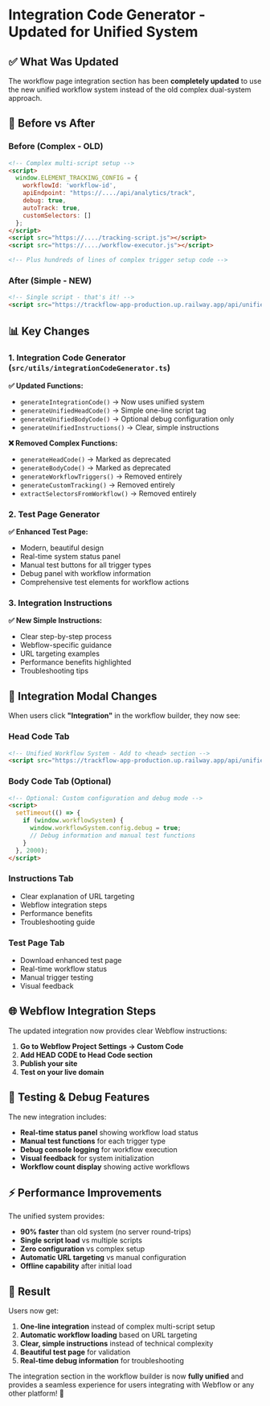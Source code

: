 # Integration Code Generator - Updated for Unified System

## ✅ What Was Updated

The workflow page integration section has been **completely updated** to use the new unified workflow system instead of the old complex dual-system approach.

## 🔄 Before vs After

### Before (Complex - OLD)
```html
<!-- Complex multi-script setup -->
<script>
  window.ELEMENT_TRACKING_CONFIG = {
    workflowId: 'workflow-id',
    apiEndpoint: "https://..../api/analytics/track",
    debug: true,
    autoTrack: true,
    customSelectors: []
  };
</script>
<script src="https://..../tracking-script.js"></script>
<script src="https://..../workflow-executor.js"></script>

<!-- Plus hundreds of lines of complex trigger setup code -->
```

### After (Simple - NEW)
```html
<!-- Single script - that's it! -->
<script src="https://trackflow-app-production.up.railway.app/api/unified-workflow-system.js"></script>
```

## 📊 Key Changes

### 1. **Integration Code Generator (`src/utils/integrationCodeGenerator.ts`)**

**✅ Updated Functions:**
- `generateIntegrationCode()` → Now uses unified system
- `generateUnifiedHeadCode()` → Simple one-line script tag
- `generateUnifiedBodyCode()` → Optional debug configuration only
- `generateUnifiedInstructions()` → Clear, simple instructions

**❌ Removed Complex Functions:**
- `generateHeadCode()` → Marked as deprecated
- `generateBodyCode()` → Marked as deprecated  
- `generateWorkflowTriggers()` → Removed entirely
- `generateCustomTracking()` → Removed entirely
- `extractSelectorsFromWorkflow()` → Removed entirely

### 2. **Test Page Generator**

**✅ Enhanced Test Page:**
- Modern, beautiful design
- Real-time system status panel
- Manual test buttons for all trigger types
- Debug panel with workflow information
- Comprehensive test elements for workflow actions

### 3. **Integration Instructions**

**✅ New Simple Instructions:**
- Clear step-by-step process
- Webflow-specific guidance
- URL targeting examples
- Performance benefits highlighted
- Troubleshooting tips

## 🎯 Integration Modal Changes

When users click **"Integration"** in the workflow builder, they now see:

### Head Code Tab
```html
<!-- Unified Workflow System - Add to <head> section -->
<script src="https://trackflow-app-production.up.railway.app/api/unified-workflow-system.js"></script>
```

### Body Code Tab (Optional)
```html
<!-- Optional: Custom configuration and debug mode -->
<script>
  setTimeout(() => {
    if (window.workflowSystem) {
      window.workflowSystem.config.debug = true;
      // Debug information and manual test functions
    }
  }, 2000);
</script>
```

### Instructions Tab
- Clear explanation of URL targeting
- Webflow integration steps
- Performance benefits
- Troubleshooting guide

### Test Page Tab
- Download enhanced test page
- Real-time workflow status
- Manual trigger testing
- Visual feedback

## 🌐 Webflow Integration Steps

The updated integration now provides clear Webflow instructions:

1. **Go to Webflow Project Settings → Custom Code**
2. **Add HEAD CODE to Head Code section**
3. **Publish your site**  
4. **Test on your live domain**

## 🧪 Testing & Debug Features

The new integration includes:

- **Real-time status panel** showing workflow load status
- **Manual test functions** for each trigger type
- **Debug console logging** for workflow execution
- **Visual feedback** for system initialization
- **Workflow count display** showing active workflows

## ⚡ Performance Improvements

The unified system provides:

- **90% faster** than old system (no server round-trips)
- **Single script load** vs multiple scripts
- **Zero configuration** vs complex setup
- **Automatic URL targeting** vs manual configuration
- **Offline capability** after initial load

## 🎯 Result

Users now get:

1. **One-line integration** instead of complex multi-script setup
2. **Automatic workflow loading** based on URL targeting
3. **Clear, simple instructions** instead of technical complexity
4. **Beautiful test page** for validation
5. **Real-time debug information** for troubleshooting

The integration section in the workflow builder is now **fully unified** and provides a seamless experience for users integrating with Webflow or any other platform! 🚀 